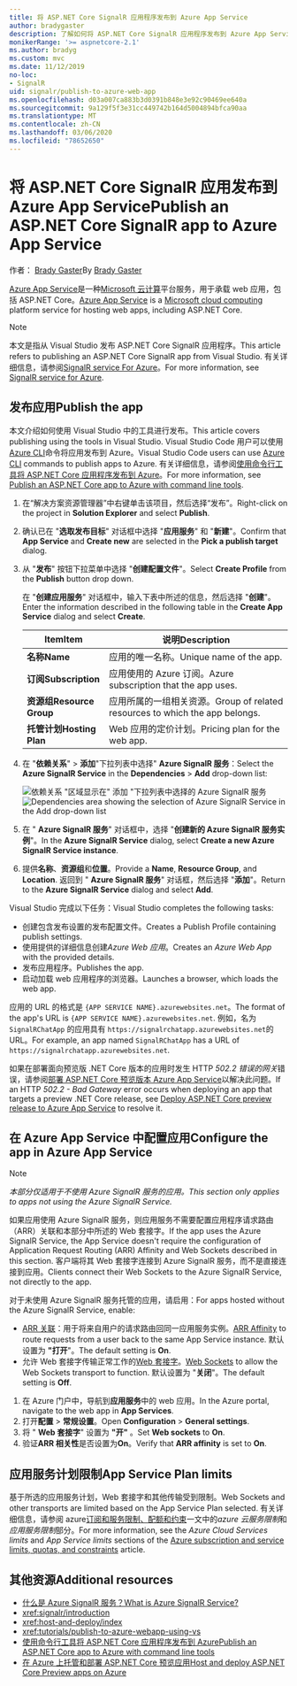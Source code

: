 ```yaml
---
title: 将 ASP.NET Core SignalR 应用程序发布到 Azure App Service
author: bradygaster
description: 了解如何将 ASP.NET Core SignalR 应用程序发布到 Azure App Service。
monikerRange: '>= aspnetcore-2.1'
ms.author: bradyg
ms.custom: mvc
ms.date: 11/12/2019
no-loc:
- SignalR
uid: signalr/publish-to-azure-web-app
ms.openlocfilehash: d03a007ca883b3d0391b848e3e92c90469ee640a
ms.sourcegitcommit: 9a129f5f3e31cc449742b164d5004894bfca90aa
ms.translationtype: MT
ms.contentlocale: zh-CN
ms.lasthandoff: 03/06/2020
ms.locfileid: "78652650"
---
```

# <a name="publish-an-aspnet-core-signalr-app-to-azure-app-service"></a><span data-ttu-id="d9e4e-103">将 ASP.NET Core SignalR 应用发布到 Azure App Service</span><span class="sxs-lookup"><span data-stu-id="d9e4e-103">Publish an ASP.NET Core SignalR app to Azure App Service</span></span>

<span data-ttu-id="d9e4e-104">作者： [Brady Gaster](https://twitter.com/bradygaster)</span><span class="sxs-lookup"><span data-stu-id="d9e4e-104">By [Brady Gaster](https://twitter.com/bradygaster)</span></span>

<span data-ttu-id="d9e4e-105">[Azure App Service](/azure/app-service/app-service-web-overview)是一种[Microsoft 云计算](https://azure.microsoft.com/)平台服务，用于承载 web 应用，包括 ASP.NET Core。</span><span class="sxs-lookup"><span data-stu-id="d9e4e-105">[Azure App Service](/azure/app-service/app-service-web-overview) is a [Microsoft cloud computing](https://azure.microsoft.com/) platform service for hosting web apps, including ASP.NET Core.</span></span>

> [!NOTE]
> <span data-ttu-id="d9e4e-106">本文是指从 Visual Studio 发布 ASP.NET Core SignalR 应用程序。</span><span class="sxs-lookup"><span data-stu-id="d9e4e-106">This article refers to publishing an ASP.NET Core SignalR app from Visual Studio.</span></span> <span data-ttu-id="d9e4e-107">有关详细信息，请参阅[SignalR service For Azure](https://azure.microsoft.com/services/signalr-service)。</span><span class="sxs-lookup"><span data-stu-id="d9e4e-107">For more information, see [SignalR service for Azure](https://azure.microsoft.com/services/signalr-service).</span></span>

## <a name="publish-the-app"></a><span data-ttu-id="d9e4e-108">发布应用</span><span class="sxs-lookup"><span data-stu-id="d9e4e-108">Publish the app</span></span>

<span data-ttu-id="d9e4e-109">本文介绍如何使用 Visual Studio 中的工具进行发布。</span><span class="sxs-lookup"><span data-stu-id="d9e4e-109">This article covers publishing using the tools in Visual Studio.</span></span> <span data-ttu-id="d9e4e-110">Visual Studio Code 用户可以使用[Azure CLI](/cli/azure)命令将应用发布到 Azure。</span><span class="sxs-lookup"><span data-stu-id="d9e4e-110">Visual Studio Code users can use [Azure CLI](/cli/azure) commands to publish apps to Azure.</span></span> <span data-ttu-id="d9e4e-111">有关详细信息，请参阅[使用命令行工具将 ASP.NET Core 应用程序发布到 Azure](/azure/app-service/app-service-web-get-started-dotnet)。</span><span class="sxs-lookup"><span data-stu-id="d9e4e-111">For more information, see [Publish an ASP.NET Core app to Azure with command line tools](/azure/app-service/app-service-web-get-started-dotnet).</span></span>

1. <span data-ttu-id="d9e4e-112">在“解决方案资源管理器”中右键单击该项目，然后选择“发布”。</span><span class="sxs-lookup"><span data-stu-id="d9e4e-112">Right-click on the project in **Solution Explorer** and select **Publish**.</span></span>

1. <span data-ttu-id="d9e4e-113">确认已在 "**选取发布目标**" 对话框中选择 "**应用服务**" 和 "**新建**"。</span><span class="sxs-lookup"><span data-stu-id="d9e4e-113">Confirm that **App Service** and **Create new** are selected in the **Pick a publish target** dialog.</span></span>

1. <span data-ttu-id="d9e4e-114">从 "**发布**" 按钮下拉菜单中选择 "**创建配置文件**"。</span><span class="sxs-lookup"><span data-stu-id="d9e4e-114">Select **Create Profile** from the **Publish** button drop down.</span></span>

   <span data-ttu-id="d9e4e-115">在 "**创建应用服务**" 对话框中，输入下表中所述的信息，然后选择 "**创建**"。</span><span class="sxs-lookup"><span data-stu-id="d9e4e-115">Enter the information described in the following table in the **Create App Service** dialog and select **Create**.</span></span>

   | <span data-ttu-id="d9e4e-116">Item</span><span class="sxs-lookup"><span data-stu-id="d9e4e-116">Item</span></span>               | <span data-ttu-id="d9e4e-117">说明</span><span class="sxs-lookup"><span data-stu-id="d9e4e-117">Description</span></span> |
   | ------------------ | ----------- |
   | <span data-ttu-id="d9e4e-118">**名称**</span><span class="sxs-lookup"><span data-stu-id="d9e4e-118">**Name**</span></span>           | <span data-ttu-id="d9e4e-119">应用的唯一名称。</span><span class="sxs-lookup"><span data-stu-id="d9e4e-119">Unique name of the app.</span></span> |
   | <span data-ttu-id="d9e4e-120">**订阅**</span><span class="sxs-lookup"><span data-stu-id="d9e4e-120">**Subscription**</span></span>   | <span data-ttu-id="d9e4e-121">应用使用的 Azure 订阅。</span><span class="sxs-lookup"><span data-stu-id="d9e4e-121">Azure subscription that the app uses.</span></span> |
   | <span data-ttu-id="d9e4e-122">**资源组**</span><span class="sxs-lookup"><span data-stu-id="d9e4e-122">**Resource Group**</span></span> | <span data-ttu-id="d9e4e-123">应用所属的一组相关资源。</span><span class="sxs-lookup"><span data-stu-id="d9e4e-123">Group of related resources to which the app belongs.</span></span> |
   | <span data-ttu-id="d9e4e-124">**托管计划**</span><span class="sxs-lookup"><span data-stu-id="d9e4e-124">**Hosting Plan**</span></span>   | <span data-ttu-id="d9e4e-125">Web 应用的定价计划。</span><span class="sxs-lookup"><span data-stu-id="d9e4e-125">Pricing plan for the web app.</span></span> |

1. <span data-ttu-id="d9e4e-126">在 "**依赖关系**" > **添加**"下拉列表中选择" **Azure SignalR 服务**：</span><span class="sxs-lookup"><span data-stu-id="d9e4e-126">Select the **Azure SignalR Service** in the **Dependencies** > **Add** drop-down list:</span></span>

   <span data-ttu-id="d9e4e-127">![依赖关系 "区域显示在" 添加 "下拉列表中选择的 Azure SignalR 服务](publish-to-azure-web-app/_static/signalr-service-dependency.png)</span><span class="sxs-lookup"><span data-stu-id="d9e4e-127">![Dependencies area showing the selection of Azure SignalR Service in the Add drop-down list](publish-to-azure-web-app/_static/signalr-service-dependency.png)</span></span>

1. <span data-ttu-id="d9e4e-128">在 " **Azure SignalR 服务**" 对话框中，选择 "**创建新的 Azure SignalR 服务实例**"。</span><span class="sxs-lookup"><span data-stu-id="d9e4e-128">In the **Azure SignalR Service** dialog, select **Create a new Azure SignalR Service instance**.</span></span>

1. <span data-ttu-id="d9e4e-129">提供**名称**、**资源组**和**位置**。</span><span class="sxs-lookup"><span data-stu-id="d9e4e-129">Provide a **Name**, **Resource Group**, and **Location**.</span></span> <span data-ttu-id="d9e4e-130">返回到 " **Azure SignalR 服务**" 对话框，然后选择 "**添加**"。</span><span class="sxs-lookup"><span data-stu-id="d9e4e-130">Return to the **Azure SignalR Service** dialog and select **Add**.</span></span>

<span data-ttu-id="d9e4e-131">Visual Studio 完成以下任务：</span><span class="sxs-lookup"><span data-stu-id="d9e4e-131">Visual Studio completes the following tasks:</span></span>

* <span data-ttu-id="d9e4e-132">创建包含发布设置的发布配置文件。</span><span class="sxs-lookup"><span data-stu-id="d9e4e-132">Creates a Publish Profile containing publish settings.</span></span>
* <span data-ttu-id="d9e4e-133">使用提供的详细信息创建*Azure Web 应用*。</span><span class="sxs-lookup"><span data-stu-id="d9e4e-133">Creates an *Azure Web App* with the provided details.</span></span>
* <span data-ttu-id="d9e4e-134">发布应用程序。</span><span class="sxs-lookup"><span data-stu-id="d9e4e-134">Publishes the app.</span></span>
* <span data-ttu-id="d9e4e-135">启动加载 web 应用程序的浏览器。</span><span class="sxs-lookup"><span data-stu-id="d9e4e-135">Launches a browser, which loads the web app.</span></span>

<span data-ttu-id="d9e4e-136">应用的 URL 的格式是 `{APP SERVICE NAME}.azurewebsites.net`。</span><span class="sxs-lookup"><span data-stu-id="d9e4e-136">The format of the app's URL is `{APP SERVICE NAME}.azurewebsites.net`.</span></span> <span data-ttu-id="d9e4e-137">例如，名为 `SignalRChatApp` 的应用具有 `https://signalrchatapp.azurewebsites.net`的 URL。</span><span class="sxs-lookup"><span data-stu-id="d9e4e-137">For example, an app named `SignalRChatApp` has a URL of `https://signalrchatapp.azurewebsites.net`.</span></span>

<span data-ttu-id="d9e4e-138">如果在部署面向预览版 .NET Core 版本的应用时发生 HTTP *502.2 错误的网关*错误，请参阅[部署 ASP.NET Core 预览版本 Azure App Service](xref:host-and-deploy/azure-apps/index#deploy-aspnet-core-preview-release-to-azure-app-service)以解决此问题。</span><span class="sxs-lookup"><span data-stu-id="d9e4e-138">If an HTTP *502.2 - Bad Gateway* error occurs when deploying an app that targets a preview .NET Core release, see [Deploy ASP.NET Core preview release to Azure App Service](xref:host-and-deploy/azure-apps/index#deploy-aspnet-core-preview-release-to-azure-app-service) to resolve it.</span></span>

## <a name="configure-the-app-in-azure-app-service"></a><span data-ttu-id="d9e4e-139">在 Azure App Service 中配置应用</span><span class="sxs-lookup"><span data-stu-id="d9e4e-139">Configure the app in Azure App Service</span></span>

> [!NOTE]
> <span data-ttu-id="d9e4e-140">*本部分仅适用于不使用 Azure SignalR 服务的应用。*</span><span class="sxs-lookup"><span data-stu-id="d9e4e-140">*This section only applies to apps not using the Azure SignalR Service.*</span></span>
>
> <span data-ttu-id="d9e4e-141">如果应用使用 Azure SignalR 服务，则应用服务不需要配置应用程序请求路由（ARR）关联和本部分中所述的 Web 套接字。</span><span class="sxs-lookup"><span data-stu-id="d9e4e-141">If the app uses the Azure SignalR Service, the App Service doesn't require the configuration of Application Request Routing (ARR) Affinity and Web Sockets described in this section.</span></span> <span data-ttu-id="d9e4e-142">客户端将其 Web 套接字连接到 Azure SignalR 服务，而不是直接连接到应用。</span><span class="sxs-lookup"><span data-stu-id="d9e4e-142">Clients connect their Web Sockets to the Azure SignalR Service, not directly to the app.</span></span>

<span data-ttu-id="d9e4e-143">对于未使用 Azure SignalR 服务托管的应用，请启用：</span><span class="sxs-lookup"><span data-stu-id="d9e4e-143">For apps hosted without the Azure SignalR Service, enable:</span></span>

* <span data-ttu-id="d9e4e-144">[ARR 关联](https://azure.github.io/AppService/2016/05/16/Disable-Session-affinity-cookie-(ARR-cookie)-for-Azure-web-apps.html)：用于将来自用户的请求路由回同一应用服务实例。</span><span class="sxs-lookup"><span data-stu-id="d9e4e-144">[ARR Affinity](https://azure.github.io/AppService/2016/05/16/Disable-Session-affinity-cookie-(ARR-cookie)-for-Azure-web-apps.html) to route requests from a user back to the same App Service instance.</span></span> <span data-ttu-id="d9e4e-145">默认设置为 **"打开**"。</span><span class="sxs-lookup"><span data-stu-id="d9e4e-145">The default setting is **On**.</span></span>
* <span data-ttu-id="d9e4e-146">允许 Web 套接字传输正常工作的[Web 套接字](xref:fundamentals/websockets)。</span><span class="sxs-lookup"><span data-stu-id="d9e4e-146">[Web Sockets](xref:fundamentals/websockets) to allow the Web Sockets transport to function.</span></span> <span data-ttu-id="d9e4e-147">默认设置为 "**关闭**"。</span><span class="sxs-lookup"><span data-stu-id="d9e4e-147">The default setting is **Off**.</span></span>

1. <span data-ttu-id="d9e4e-148">在 Azure 门户中，导航到**应用服务**中的 web 应用。</span><span class="sxs-lookup"><span data-stu-id="d9e4e-148">In the Azure portal, navigate to the web app in **App Services**.</span></span>
1. <span data-ttu-id="d9e4e-149">打开**配置** > **常规设置**。</span><span class="sxs-lookup"><span data-stu-id="d9e4e-149">Open **Configuration** > **General settings**.</span></span>
1. <span data-ttu-id="d9e4e-150">将 " **Web 套接字**" 设置为 **"开"** 。</span><span class="sxs-lookup"><span data-stu-id="d9e4e-150">Set **Web sockets** to **On**.</span></span>
1. <span data-ttu-id="d9e4e-151">验证**ARR 相关性**是否设置为**On**。</span><span class="sxs-lookup"><span data-stu-id="d9e4e-151">Verify that **ARR affinity** is set to **On**.</span></span>

## <a name="app-service-plan-limits"></a><span data-ttu-id="d9e4e-152">应用服务计划限制</span><span class="sxs-lookup"><span data-stu-id="d9e4e-152">App Service Plan limits</span></span>

<span data-ttu-id="d9e4e-153">基于所选的应用服务计划，Web 套接字和其他传输受到限制。</span><span class="sxs-lookup"><span data-stu-id="d9e4e-153">Web Sockets and other transports are limited based on the App Service Plan selected.</span></span> <span data-ttu-id="d9e4e-154">有关详细信息，请参阅 azure[订阅和服务限制、配额和约束](/azure/azure-subscription-service-limits#app-service-limits)一文中的*azure 云服务限制*和*应用服务限制*部分。</span><span class="sxs-lookup"><span data-stu-id="d9e4e-154">For more information, see the *Azure Cloud Services limits* and *App Service limits* sections of the [Azure subscription and service limits, quotas, and constraints](/azure/azure-subscription-service-limits#app-service-limits) article.</span></span>

## <a name="additional-resources"></a><span data-ttu-id="d9e4e-155">其他资源</span><span class="sxs-lookup"><span data-stu-id="d9e4e-155">Additional resources</span></span>

* <span data-ttu-id="d9e4e-156">[什么是 Azure SignalR 服务？](/azure/azure-signalr/signalr-overview)</span><span class="sxs-lookup"><span data-stu-id="d9e4e-156">[What is Azure SignalR Service?](/azure/azure-signalr/signalr-overview)</span></span>
* <xref:signalr/introduction>
* <xref:host-and-deploy/index>
* <xref:tutorials/publish-to-azure-webapp-using-vs>
* [<span data-ttu-id="d9e4e-157">使用命令行工具将 ASP.NET Core 应用程序发布到 Azure</span><span class="sxs-lookup"><span data-stu-id="d9e4e-157">Publish an ASP.NET Core app to Azure with command line tools</span></span>](/azure/app-service/app-service-web-get-started-dotnet)
* [<span data-ttu-id="d9e4e-158">在 Azure 上托管和部署 ASP.NET Core 预览应用</span><span class="sxs-lookup"><span data-stu-id="d9e4e-158">Host and deploy ASP.NET Core Preview apps on Azure</span></span>](xref:host-and-deploy/azure-apps/index#deploy-aspnet-core-preview-release-to-azure-app-service)
